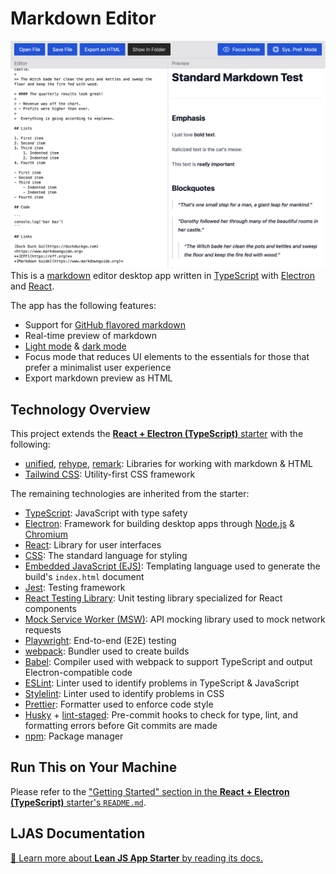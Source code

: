 # Markdown Editor

![Screenshot of markdown editor](./src/playwright/editor-preview.test.ts-snapshots/editor-preview-standard-chromium-darwin.png)
This is a [markdown](https://daringfireball.net/projects/markdown) editor desktop app written in [TypeScript](https://typescriptlang.org) with [Electron](https://electronjs.org) and [React](https://react.dev).

The app has the following features:

- Support for [GitHub flavored markdown](https://github.github.com/gfm)
- Real-time preview of markdown
- [Light mode](./src/playwright/color-mode.test.ts-snapshots/light-mode-chromium-darwin.png) & [dark mode](./src/playwright/color-mode.test.ts-snapshots/dark-mode-chromium-darwin.png)
- Focus mode that reduces UI elements to the essentials for those that prefer a minimalist user experience
- Export markdown preview as HTML

## Technology Overview

This project extends the [**React + Electron (TypeScript)** starter](https://github.com/mattlean/lean-js-app-starter/tree/v1.1.0/starters/react-electron-ts) with the following:

- [unified](https://unifiedjs.com), [rehype](https://unifiedjs.com/explore/package/rehype), [remark](https://unifiedjs.com/explore/package/remark): Libraries for working with markdown & HTML
- [Tailwind CSS](https://tailwindcss.com): Utility-first CSS framework

The remaining technologies are inherited from the starter:

- [TypeScript](https://typescriptlang.org): JavaScript with type safety
- [Electron](https://electronjs.org): Framework for building desktop apps through [Node.js](https://nodejs.org) & [Chromium](https://chromium.org)
- [React](https://react.dev): Library for user interfaces
- [CSS](https://w3.org/Style/CSS/Overview.en.html): The standard language for styling
- [Embedded JavaScript (EJS)](https://ejs.co): Templating language used to generate the build's `index.html` document
- [Jest](https://jestjs.io): Testing framework
- [React Testing Library](https://testing-library.com/docs/react-testing-library/intro): Unit testing library specialized for React components
- [Mock Service Worker (MSW)](https://mswjs.io): API mocking library used to mock network requests
- [Playwright](https://playwright.dev): End-to-end (E2E) testing
- [webpack](https://webpack.js.org): Bundler used to create builds
- [Babel](https://babeljs.io): Compiler used with webpack to support TypeScript and output Electron-compatible code
- [ESLint](https://eslint.org): Linter used to identify problems in TypeScript & JavaScript
- [Stylelint](https://stylelint.io): Linter used to identify problems in CSS
- [Prettier](https://prettier.io): Formatter used to enforce code style
- [Husky](https://typicode.github.io/husky) + [lint-staged](https://github.com/okonet/lint-staged): Pre-commit hooks to check for type, lint, and formatting errors before Git commits are made
- [npm](https://npmjs.com): Package manager

## Run This on Your Machine

Please refer to the ["Getting Started" section in the **React + Electron (TypeScript)** starter's `README.md`](https://github.com/mattlean/lean-js-app-starter/tree/v1.1.0/starters/react-electron-ts#getting-started).

## LJAS Documentation

[📖 Learn more about **Lean JS App Starter** by reading its docs.](https://github.com/mattlean/lean-js-app-starter/tree/v1.1.0/docs/README.md)
